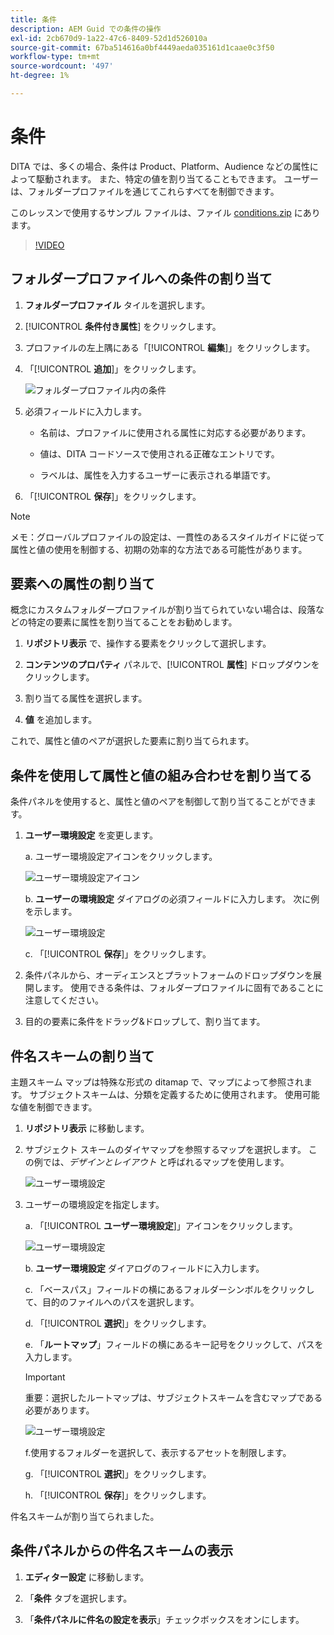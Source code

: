 ```yaml
---
title: 条件
description: AEM Guid での条件の操作
exl-id: 2cb670d9-1a22-47c6-8409-52d1d526010a
source-git-commit: 67ba514616a0bf4449aeda035161d1caae0c3f50
workflow-type: tm+mt
source-wordcount: '497'
ht-degree: 1%

---
```


# 条件

DITA では、多くの場合、条件は Product、Platform、Audience などの属性によって駆動されます。 また、特定の値を割り当てることもできます。 ユーザーは、フォルダープロファイルを通じてこれらすべてを制御できます。

このレッスンで使用するサンプル ファイルは、ファイル [conditions.zip](assets/conditions.zip) にあります。

>[!VIDEO](https://video.tv.adobe.com/v/342755?quality=12&learn=on)

## フォルダープロファイルへの条件の割り当て

1. **フォルダープロファイル** タイルを選択します。

1. [!UICONTROL **条件付き属性**] をクリックします。

1. プロファイルの左上隅にある「[!UICONTROL **編集**]」をクリックします。

1. 「[!UICONTROL **追加**]」をクリックします。

   ![ フォルダープロファイル内の条件 ](images/lesson-13/add-name.png)

1. 必須フィールドに入力します。

   - 名前は、プロファイルに使用される属性に対応する必要があります。

   - 値は、DITA コードソースで使用される正確なエントリです。

   - ラベルは、属性を入力するユーザーに表示される単語です。

1. 「[!UICONTROL **保存**]」をクリックします。

>[!NOTE]
>
>メモ：グローバルプロファイルの設定は、一貫性のあるスタイルガイドに従って属性と値の使用を制御する、初期の効率的な方法である可能性があります。

## 要素への属性の割り当て

概念にカスタムフォルダープロファイルが割り当てられていない場合は、段落などの特定の要素に属性を割り当てることをお勧めします。

1. **リポジトリ表示** で、操作する要素をクリックして選択します。

1. **コンテンツのプロパティ** パネルで、[!UICONTROL **属性**] ドロップダウンをクリックします。

1. 割り当てる属性を選択します。

1. **値** を追加します。

これで、属性と値のペアが選択した要素に割り当てられます。

## 条件を使用して属性と値の組み合わせを割り当てる

条件パネルを使用すると、属性と値のペアを制御して割り当てることができます。

1. **ユーザー環境設定** を変更します。

   a. ユーザー環境設定アイコンをクリックします。

   ![ ユーザー環境設定アイコン ](images/lesson-13/user-prefs-icon.png)

   b. **ユーザーの環境設定** ダイアログの必須フィールドに入力します。 次に例を示します。

   ![ ユーザー環境設定 ](images/lesson-13/user-preferences.png)

   c. 「[!UICONTROL **保存**]」をクリックします。

1. 条件パネルから、オーディエンスとプラットフォームのドロップダウンを展開します。 使用できる条件は、フォルダープロファイルに固有であることに注意してください。

1. 目的の要素に条件をドラッグ&amp;ドロップして、割り当てます。

## 件名スキームの割り当て

主題スキーム マップは特殊な形式の ditamap で、マップによって参照されます。 サブジェクトスキームは、分類を定義するために使用されます。 使用可能な値を制御できます。

1. **リポジトリ表示** に移動します。

1. サブジェクト スキームのダイヤマップを参照するマップを選択します。 この例では、_デザインとレイアウト_ と呼ばれるマップを使用します。

   ![ ユーザー環境設定 ](images/lesson-13/subject-scheme-map.png)

1. ユーザーの環境設定を指定します。

   a. 「[!UICONTROL **ユーザー環境設定**]」アイコンをクリックします。

   ![ ユーザー環境設定 ](images/lesson-13/user-prefs-icon-2.png)

   b. **ユーザー環境設定** ダイアログのフィールドに入力します。

   c. 「ベースパス」フィールドの横にあるフォルダーシンボルをクリックして、目的のファイルへのパスを選択します。

   d. 「[!UICONTROL **選択**]」をクリックします。

   e. 「**ルートマップ**」フィールドの横にあるキー記号をクリックして、パスを入力します。

   >[!IMPORTANT]
   >
   >重要：選択したルートマップは、サブジェクトスキームを含むマップである必要があります。

   ![ ユーザー環境設定 ](images/lesson-13/user-preferences-2.png)

   f.使用するフォルダーを選択して、表示するアセットを制限します。

   g. 「[!UICONTROL **選択**]」をクリックします。

   h. 「[!UICONTROL **保存**]」をクリックします。

件名スキームが割り当てられました。

## 条件パネルからの件名スキームの表示

1. **エディター設定** に移動します。

1. 「**条件** タブを選択します。

1. 「**条件パネルに件名の設定を表示**」チェックボックスをオンにします。
